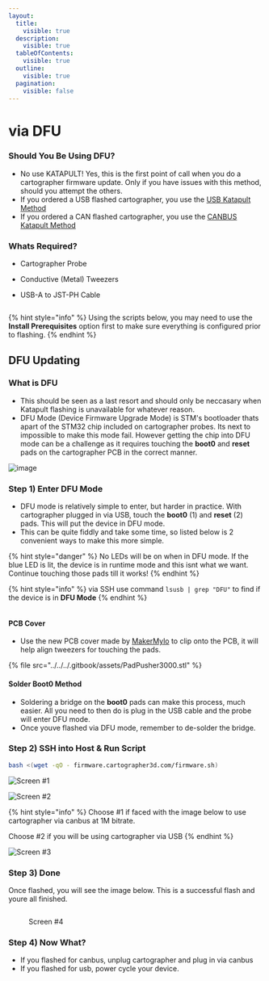 ```yaml
---
layout:
  title:
    visible: true
  description:
    visible: true
  tableOfContents:
    visible: true
  outline:
    visible: true
  pagination:
    visible: false
---
```


# via DFU

### Should You Be Using DFU?

* No use KATAPULT! Yes, this is the first point of call when you do a cartographer firmware update. Only if you have issues with this method, should you attempt the others.
* If you ordered a USB flashed cartographer, you use the [USB Katapult Method](via-katapult/usb-flash.md)
* If you ordered a CAN flashed cartographer, you use the [CANBUS Katapult Me](via-katapult/canbus-flash.md)[thod](via-katapult/canbus-flash.md)

### Whats Required?

* Cartographer Probe
* Conductive (Metal) Tweezers
*   USB-A to JST-PH Cable

    <figure><img src="https://github.com/user-attachments/assets/1c082c5d-44ff-43e1-b1bf-f70b4249a490" alt=""><figcaption></figcaption></figure>

{% hint style="info" %}
Using the scripts below, you may need to use the **Install Prerequisites** option first to make sure everything is configured prior to flashing.
{% endhint %}

## DFU Updating

### What is DFU

* This should be seen as a last resort and should only be neccasary when Katapult flashing is unavailable for whatever reason.
* DFU Mode (Device Firmware Upgrade Mode) is STM's bootloader thats apart of the STM32 chip included on cartographer probes. Its next to impossible to make this mode fail. However getting the chip into DFU mode can be a challenge as it requires touching the **boot0** and **reset** pads on the cartographer PCB in the correct manner.

![image](https://github.com/user-attachments/assets/b9d2581f-9b64-4e61-bc7f-e3382b0155ad)

### Step 1) Enter DFU Mode

* DFU mode is relatively simple to enter, but harder in practice. With cartographer plugged in via USB, touch the **boot0** (1) and **reset** (2) pads. This will put the device in DFU mode.
* This can be quite fiddly and take some time, so listed below is 2 convenient ways to make this more simple.

{% hint style="danger" %}
No LEDs will be on when in DFU mode. If the blue LED is lit, the device is in runtime mode and this isnt what we want. Continue touching those pads till it works!
{% endhint %}

{% hint style="info" %}
via SSH use command `lsusb | grep "DFU"` to find if the device is in **DFU Mode**&#x20;
{% endhint %}

<figure><img src="https://github.com/user-attachments/assets/5996588d-1049-458f-8aa4-82894c26168f" alt=""><figcaption></figcaption></figure>

#### PCB Cover

* Use the new PCB cover made by [MakerMylo](https://www.youtube.com/@makermylo) to clip onto the PCB, it will help align tweezers for touching the pads.

{% file src="../../../.gitbook/assets/PadPusher3000.stl" %}

#### Solder Boot0 Method

* Soldering a bridge on the **boot0** pads can make this process, much easier. All you need to then do is plug in the USB cable and the probe will enter DFU mode.
* Once youve flashed via DFU mode, remember to de-solder the bridge.

### Step 2) SSH into Host &  Run Script

```bash
bash <(wget -qO - firmware.cartographer3d.com/firmware.sh)
```

![Screen #1](https://github.com/user-attachments/assets/b49c213b-cd06-44aa-8fb4-9989e4994957)

![Screen #2](https://github.com/user-attachments/assets/1a93eb97-8dff-446b-af7b-1fdf8dd7e38f)

{% hint style="info" %}
Choose #1 if faced with the image below to use cartographer via canbus at 1M bitrate.

Choose #2 if you will be using cartographer via USB
{% endhint %}

![Screen #3](https://github.com/user-attachments/assets/6c187585-f4c2-4de6-965b-f12d873a9f6c)

### Step 3) Done

Once flashed, you will see the image below. This is a successful flash and youre all finished.&#x20;

<figure><img src="https://github.com/user-attachments/assets/3c2caf92-916d-4180-a885-cbb6964a3133" alt=""><figcaption><p>Screen #4</p></figcaption></figure>

### Step 4) Now What?

* If you flashed for canbus, unplug cartographer and plug in via canbus
* If you flashed for usb, power cycle your device.
